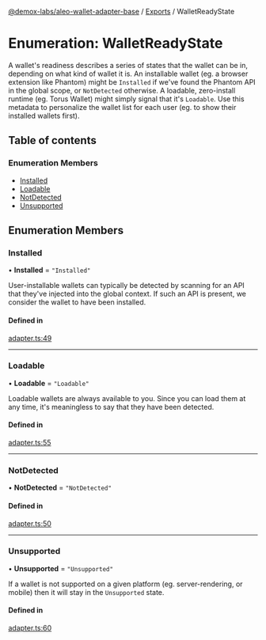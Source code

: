 [@demox-labs/aleo-wallet-adapter-base](../README.md) / [Exports](../modules.md) / WalletReadyState

# Enumeration: WalletReadyState

A wallet's readiness describes a series of states that the wallet can be in,
depending on what kind of wallet it is. An installable wallet (eg. a browser
extension like Phantom) might be `Installed` if we've found the Phantom API
in the global scope, or `NotDetected` otherwise. A loadable, zero-install
runtime (eg. Torus Wallet) might simply signal that it's `Loadable`. Use this
metadata to personalize the wallet list for each user (eg. to show their
installed wallets first).

## Table of contents

### Enumeration Members

- [Installed](WalletReadyState.md#installed)
- [Loadable](WalletReadyState.md#loadable)
- [NotDetected](WalletReadyState.md#notdetected)
- [Unsupported](WalletReadyState.md#unsupported)

## Enumeration Members

### Installed

• **Installed** = ``"Installed"``

User-installable wallets can typically be detected by scanning for an API
that they've injected into the global context. If such an API is present,
we consider the wallet to have been installed.

#### Defined in

[adapter.ts:49](https://github.com/demox-labs/leo-wallet-adapter/blob/4e84099/packages/core/base/adapter.ts#L49)

___

### Loadable

• **Loadable** = ``"Loadable"``

Loadable wallets are always available to you. Since you can load them at
any time, it's meaningless to say that they have been detected.

#### Defined in

[adapter.ts:55](https://github.com/demox-labs/leo-wallet-adapter/blob/4e84099/packages/core/base/adapter.ts#L55)

___

### NotDetected

• **NotDetected** = ``"NotDetected"``

#### Defined in

[adapter.ts:50](https://github.com/demox-labs/leo-wallet-adapter/blob/4e84099/packages/core/base/adapter.ts#L50)

___

### Unsupported

• **Unsupported** = ``"Unsupported"``

If a wallet is not supported on a given platform (eg. server-rendering, or
mobile) then it will stay in the `Unsupported` state.

#### Defined in

[adapter.ts:60](https://github.com/demox-labs/leo-wallet-adapter/blob/4e84099/packages/core/base/adapter.ts#L60)
